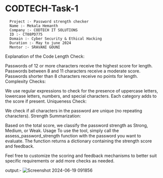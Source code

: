 # CODTECH-Task-1
      Project :- Password strength checker
      Name :- Mekala Hemanth
      Company :- CODTECH IT SOLUTIONS
      ID :- CT08PD775
      Domain :- Cyber Security & Ethical Hacking
      Duration :- May to june 2024
      Mentor :- SRAVANI GOUNI

Explanation of the Code
Length Check:

Passwords of 12 or more characters receive the highest score for length.
Passwords between 8 and 11 characters receive a moderate score.
Passwords shorter than 8 characters receive no points for length.
Complexity Checks:

We use regular expressions to check for the presence of uppercase letters, lowercase letters, numbers, and special characters. Each category adds to the score if present.
Uniqueness Check:

We check if all characters in the password are unique (no repeating characters).
Strength Summarization:

Based on the total score, we classify the password strength as Strong, Medium, or Weak.
Usage
To use the tool, simply call the assess_password_strength function with the password you want to evaluate. The function returns a dictionary containing the strength score and feedback.

Feel free to customize the scoring and feedback mechanisms to better suit specific requirements or add more checks as needed.

output:-
![Screenshot 2024-06-19 091856](https://github.com/hemanth-mudhiraj-55/CODTECH-Task-1/assets/168768041/17b3a797-ffff-42da-92da-ff89ae856532)

